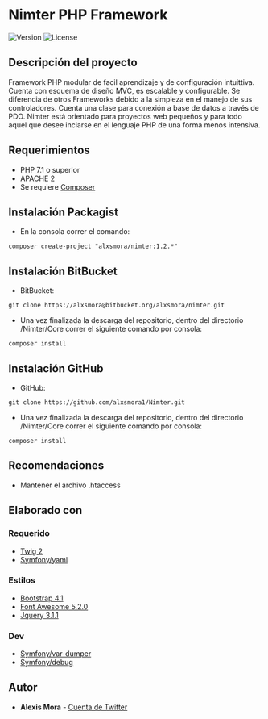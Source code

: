 # Nimter PHP Framework

![Version](https://img.shields.io/badge/version-1.1.2-orange.svg)   ![License](https://img.shields.io/badge/license-MIT-blue.svg) 

## Descripción del proyecto
Framework PHP modular de facil aprendizaje y de configuración intuittiva. Cuenta con esquema de diseño MVC, es escalable y configurable. Se diferencia de otros Frameworks debido a la simpleza en el manejo de sus controladores. Cuenta una clase para conexión a base de datos a través de PDO. Nimter está orientado para proyectos web pequeños y para todo aquel que desee inciarse en el lenguaje PHP de una forma menos intensiva.

## Requerimientos

* PHP 7.1 o superior
* APACHE 2
* Se requiere [Composer](https://getcomposer.org/)

## Instalación Packagist

* En la consola correr el comando: 
```shell 
composer create-project "alxsmora/nimter:1.2.*" 
```

## Instalación BitBucket

* BitBucket: 
```shell 
git clone https://alxsmora@bitbucket.org/alxsmora/nimter.git
```
* Una vez finalizada la descarga del repositorio, dentro del directorio /Nimter/Core correr el siguiente comando por consola: 
```shell
composer install
```

## Instalación GitHub

* GitHub: 
```shell 
git clone https://github.com/alxsmora1/Nimter.git
```
* Una vez finalizada la descarga del repositorio, dentro del directorio /Nimter/Core correr el siguiente comando por consola: 
```shell
composer install
```

## Recomendaciones

* Mantener el archivo .htaccess

## Elaborado con

### Requerido
* [Twig 2](https://twig.symfony.com/doc/2.x/)
* [Symfony/yaml](https://symfony.com/doc/current/components/yaml.html)

### Estilos
* [Bootstrap 4.1](https://getbootstrap.com/docs/4.1/getting-started/introduction/)
* [Font Awesome 5.2.0](https://fontawesome.com/)
* [Jquery 3.1.1](https://jquery.com/)

### Dev
* [Symfony/var-dumper](https://symfony.com/doc/current/components/var_dumper.html)
* [Symfony/debug](https://symfony.com/doc/current/components/debug.html)

## Autor

* **Alexis Mora** - [Cuenta de Twitter](https://twitter.com/alxsmora1)
